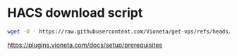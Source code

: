 # HACS download script

```bash
wget -O - https://raw.githubusercontent.com/Vioneta/get-vps/refs/heads/main/get | bash -
```

https://plugins.vioneta.com/docs/setup/prerequisites
